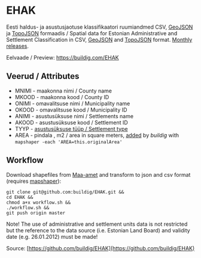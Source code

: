 # EHAK

Eesti haldus- ja asustusjaotuse klassifikaatori ruumiandmed CSV, [GeoJSON](http://geojson.org/) ja [TopoJSON](https://github.com/topojson/topojson) formaadis / Spatial data for Estonian Administrative and Settlement Classification in CSV, [GeoJSON](http://geojson.org/) and [TopoJSON](https://github.com/topojson/topojson) format. [Monthly releases](https://github.com/buildig/EHAK/releases).

Eelvaade / Preview: https://buildig.com/EHAK

## Veerud / Attributes

- MNIMI - maakonna nimi / County name
- MKOOD - maakonna kood / County ID
- ONIMI - omavalitsuse nimi / Municipality name 
- OKOOD - omavalitsuse kood / Municipality ID
- ANIMI - asustusüksuse nimi / Settlements name
- AKOOD - asustusüksuse kood / Settlement ID
- TYYP - [asustusüksuse tüüp / Settlement type](/csv/asustusyksus_tyyp.csv)
- AREA - pindala , m2 / area in square meters, [added](https://github.com/buildig/EHAK/issues/33) by _buildig_ with `mapshaper -each 'AREA=this.originalArea'`

## Workflow

Download shapefiles from [Maa-amet](http://geoportaal.maaamet.ee/eng/Maps-and-Data/Administrative-and-Settlement-Division-p312.html) and transform to json and csv format (requires [mapshaper](https://www.npmjs.com/package/mapshaper/tutorial)):
```
git clone git@github.com:buildig/EHAK.git &&
cd EHAK &&
chmod a+x workflow.sh &&
./workflow.sh &&
git push origin master
```
Note! The use of administrative and settlement units data is not restricted but the reference to the data source (i.e. Estonian Land Board) and validity date (e.g. 26.01.2012) must be made!

Source: [https://github.com/buildig/EHAK](https://github.com/buildig/EHAK)
